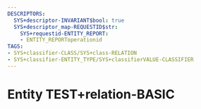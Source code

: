 ```yaml
---
DESCRIPTORS:
  SYS+descriptor-INVARIANT$bool: true
  SYS+descriptor_map-REQUESTID$str:
    SYS+requestid-ENTITY_REPORT:
    - ENTITY_REPORToperationid
TAGS:
- SYS+classifier-CLASS/SYS+class-RELATION
- SYS+classifier-ENTITY_TYPE/SYS+classifierVALUE-CLASSIFIER
---
```

# Entity TEST+relation-BASIC

